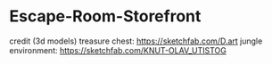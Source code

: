 # Escape-Room-Storefront

credit (3d models)
treasure chest: https://sketchfab.com/D.art 
jungle environment: https://sketchfab.com/KNUT-OLAV_UTISTOG 